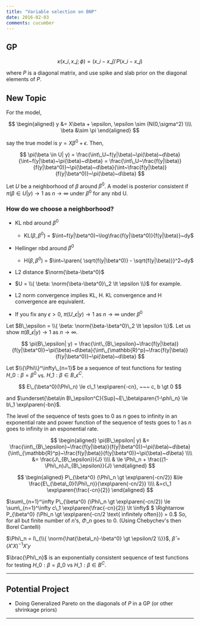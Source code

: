 ```yaml
---
title: "Variable selection on BNP"
date: 2016-02-03
comments: cucumber
---
```


## GP

$$
  \kappa(x\_i,x\_j;\phi) = (x\_i-x\_j)' P (x\_i-x\_j)
$$

where $P$ is a diagonal matrix, and use spike and slab prior on the diagonal
elements of $P$. 

## New Topic

For the model,

$$
\begin{aligned}
  y &= X\beta + \epsilon, \epsilon \sim (N(0,\sigma^2) \\\\
  \beta &\sim \pi
\end{aligned}
$$

say the true model is $y = X\beta^0 + \epsilon$. Then,

$$
  \pi(\beta \in U| y) = \frac{\int\_U~f(y|\beta)~\pi(\beta)~d\beta}{\int~f(y|\beta)~\pi(\beta)~d\beta} = \frac{\int\_U~\frac{f(y|\beta)}{f(y|\beta^0)}~\pi(\beta)~d\beta}{\int~\frac{f(y|\beta)}{f(y|\beta^0)}~\pi(\beta)~d\beta}
$$

Let $U$ be a neighborhood of $\beta$ around $\beta^0$. A model is posterior consistent if $\pi(\beta \in U|y) \rightarrow 1$ as $n\rightarrow\infty$ under $\beta^0$ for any nbd U.

### How do we choose a neighborhood?

- KL nbd around $\beta^0$
    - KL($\beta,\beta^0$) = $\int~f(y|\beta^0)~\log\frac{f(y|\beta^0)}{f(y|\beta)}~dy$
- Hellinger nbd around $\beta^0$
    - H($\beta,\beta^0$) = $\int~\paren{ \sqrt{f(y|\beta^0)} - \sqrt{f(y|\beta)}}^2~dy$
- L2 distance $\norm{\beta-\beta^0}$

- $U = \\{ \beta: \norm{\beta-\beta^0}\_2 \lt \epsilon \\}$ for example.
- L2 norm convergence implies KL, H. KL convergence and H convergence are equivalent.
- If you fix any $\epsilon \gt 0$, $\pi(U\_\epsilon|y) \rightarrow 1$ as $n\rightarrow\infty$ under $\beta^0$

Let $B\_\epsilon = \\{ \beta: \norm{\beta-\beta^0}\_2 \lt \epsilon \\}$. Let us show
$\pi(B\_\epsilon|y) \rightarrow 1$ as $n\rightarrow\infty$.

$$
  \pi(B\_\epsilon| y) = \frac{\int\_{B\_\epsilon}~\frac{f(y|\beta)}{f(y|\beta^0)}~\pi(\beta)~d\beta}{\int\_{\mathbb{R}^p}~\frac{f(y|\beta)}{f(y|\beta^0)}~\pi(\beta)~d\beta}
$$

Let $\\{\Phi\\}^\infty\_{n=1}$ be a sequence of test functions for testing $H\_0:\beta=\beta^0$ vs. $H\_1: \beta \in B\_\epsilon^C$.

$$
  E\_{\beta^0}(\Phi\_n) \le c\_1 \exp\paren{-cn}, ~~~ c, b \gt 0
$$

and $\underset{\beta\in B\_\epsilon^C}{Sup}~E\_\beta\paren{1-\phi\_n} \le b\_1 \exp\paren{-bn}$.

The level of the sequence of tests goes to 0 as $n$ goes to infinity in an exponential rate 
and power function of the sequence of tests goes to 1 as $n$ goes to infinity in an esponential rate.

$$
\begin{aligned}
  \pi(B\_\epsilon| y) &= \frac{\int\_{B\_\epsilon}~\frac{f(y|\beta)}{f(y|\beta^0)}~\pi(\beta)~d\beta}{\int\_{\mathbb{R}^p}~\frac{f(y|\beta)}{f(y|\beta^0)}~\pi(\beta)~d\beta} \\\\
  &= \frac{J\_{B\_\epsilon}}{J} \\\\
  & \le \Phi\_n + \frac{(1-\Phi\_n)J\_{B\_\epsilon}}{J}
\end{aligned}
$$

$$
\begin{aligned}
  P\_{\beta^0} (\Phi\_n \gt \exp\paren{-cn/2}) &\le \frac{E\_{\beta\_0}(\Phi\_n)}{\exp\paren{-cn/2}} \\\\
  &=c\_1 \exp\paren{\frac{-cn}{2}}
\end{aligned}
$$

$\sum\_{n=1}^\infty P\_{\beta^0} (\Phi\_n \gt \exp\paren{-cn/2}) \le \sum\_{n=1}^\infty c\_1 \exp\paren{\frac{-cn}{2}} \lt \infty$ $ \Rightarrow P\_{\beta^0} (\Phi\_n \gt \exp\paren{-cn/2 \text{ infinitely often}}) = 0.$ So, for all but finite number of $n$'s, $\Phi\_n$ goes to 0. (Using Chebychev's then Borel Cantelli)

$\Phi\_n = I\_{\\{ \norm{\hat{\beta\_n}-\beta^0} \gt \epsilon/2 \\}}$, $\hat\beta = (X'X)^{-1}X'y$

$\brac{\Phi\_n}$ is an exponentially consistent sequence of test functions for testing $H\_0:\beta=\beta\_0$ vs $H\_1:\beta \in B^C$.


***

## Potential Project

- Doing Generalized Pareto on the diagonals of $P$ in a GP (or other shrinkage priors)

***
